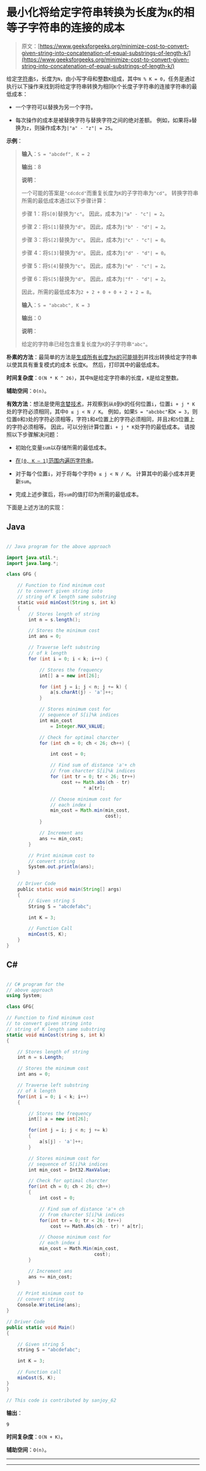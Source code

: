 # 最小化将给定字符串转换为长度为`K`的相等子字符串的连接的成本

> 原文：[https://www.geeksforgeeks.org/minimize-cost-to-convert-given-string-into-concatenation-of-equal-substrings-of-length-k/](https://www.geeksforgeeks.org/minimize-cost-to-convert-given-string-into-concatenation-of-equal-substrings-of-length-k/)

给定[字符串](https://www.geeksforgeeks.org/string-data-structure/)`S`，长度为`N`，由小写字母和整数`K`组成，其中`N % K = 0`，任务是通过执行以下操作来找到将给定字符串转换为相同`K`个长度子字符串的连接字符串的最低成本：

*   一个字符可以替换为另一个字符。

*   每次操作的成本是被替换字符与替换字符之间的绝对差额。 例如，如果将`a`替换为`z`，则操作成本为`|"a" - "z"| = 25`。

**示例**：

> **输入**：`S = "abcdef", K = 2`
>
> **输出**：8
>
> **说明**：
>
> 一个可能的答案是`"cdcdcd"`而重复长度为`K`的子字符串为`"cd"`。 转换字符串所需的最低成本通过以下步骤计算：
>
> 步骤 1：将`S[0]`替换为`"c"`。 因此，成本为`|"a" - "c"| = 2`。
>
> 步骤 2：将`S[1]`替换为`"d"`。 因此，成本为`|"b" - "d"| = 2`。
>
> 步骤 3：将`S[2]`替换为`"c"`。 因此，成本为`|"c" - "c"| = 0`。
>
> 步骤 4：将`S[3]`替换为`"d"`。 因此，成本为`|"d" - "d"| = 0`。
>
> 步骤 5：将`S[4]`替换为`"c"`。 因此，成本为`|"e" - "c"| = 2`。
>
> 步骤 6：将`S[5]`替换为`"d"`。 因此，成本为`|"f" - "d"| = 2`。
>
> 因此，所需的最低成本为`2 + 2 + 0 + 0 + 2 + 2 = 8`。
> 
> **输入**：`S = "abcabc", K = 3`
>
> **输出**：0
>
> **说明**：
>
> 给定的字符串已经包含重复长度为`K`的子字符串`"abc"`。

**朴素的方法**：最简单的方法是[生成所有长度为`K`的可能排列](https://www.geeksforgeeks.org/write-a-c-program-to-print-all-permutations-of-a-given-string/)并找出转换给定字符串以使其具有重复模式的成本 长度`K`。 然后，打印其中的最低成本。

**时间复杂度**：`O(N * K ^ 26)`，其中`N`是给定字符串的长度，`K`是给定整数。

**辅助空间**：`O(n)`。

**有效方法**：想法是使用[贪婪技术](https://www.geeksforgeeks.org/greedy-algorithms/)，并观察到从`0`到`K`的任何位置`i`，位置`i + j * K`处的字符必须相同，其中`0 ≤ j < N / K`。 例如，如果`S = "abcbbc"`和`K = 3`，则位置`0`和`3`处的字符必须相等，字符`1`和`4`位置上的字符必须相同，并且`2`和`5`位置上的字符必须相等。 因此，可以分别计算位置`i + j * K`处字符的最低成本。 请按照以下步骤解决问题：

*   初始化变量`sum`以存储所需的最低成本。

*   [在`[0, K – 1]`范围内遍历字符串](https://www.geeksforgeeks.org/iterate-over-characters-of-a-string-in-python/)。

*   对于每个位置`i`，对于将每个字符`0 ≤ j < N / K`。 计算其中的最小成本并更新`sum`。

*   完成上述步骤后，将`sum`的值打印为所需的最低成本。

下面是上述方法的实现：

## Java

```java

// Java program for the above approach

import java.util.*;
import java.lang.*;

class GFG {

    // Function to find minimum cost
    // to convert given string into
    // string of K length same substring
    static void minCost(String s, int k)
    {
        // Stores length of string
        int n = s.length();

        // Stores the minimum cost
        int ans = 0;

        // Traverse left substring
        // of k length
        for (int i = 0; i < k; i++) {

            // Stores the frequency
            int[] a = new int[26];

            for (int j = i; j < n; j += k) {
                a[s.charAt(j) - 'a']++;
            }

            // Stores minimum cost for
            // sequence of S[i]%k indices
            int min_cost
                = Integer.MAX_VALUE;

            // Check for optimal charcter
            for (int ch = 0; ch < 26; ch++) {

                int cost = 0;

                // Find sum of distance 'a'+ ch
                // from charcter S[i]%k indices
                for (int tr = 0; tr < 26; tr++)
                    cost += Math.abs(ch - tr)
                            * a[tr];

                // Choose minimum cost for
                // each index i
                min_cost = Math.min(min_cost,
                                    cost);
            }

            // Increment ans
            ans += min_cost;
        }

        // Print minimum cost to
        // convert string
        System.out.println(ans);
    }

    // Driver Code
    public static void main(String[] args)
    {
        // Given string S
        String S = "abcdefabc";

        int K = 3;

        // Function Call
        minCost(S, K);
    }
}

```

## C#

```cs

// C# program for the 
// above approach
using System;

class GFG{

// Function to find minimum cost
// to convert given string into
// string of K length same substring
static void minCost(string s, int k)
{

    // Stores length of string
    int n = s.Length;

    // Stores the minimum cost
    int ans = 0;

    // Traverse left substring
    // of k length
    for(int i = 0; i < k; i++)
    {

        // Stores the frequency
        int[] a = new int[26];

        for(int j = i; j < n; j += k)
        {
            a[s[j] - 'a']++;
        }

        // Stores minimum cost for
        // sequence of S[i]%k indices
        int min_cost = Int32.MaxValue;

        // Check for optimal charcter
        for(int ch = 0; ch < 26; ch++)
        {
            int cost = 0;

            // Find sum of distance 'a'+ ch
            // from charcter S[i]%k indices
            for(int tr = 0; tr < 26; tr++)
                cost += Math.Abs(ch - tr) * a[tr];

            // Choose minimum cost for
            // each index i
            min_cost = Math.Min(min_cost,
                                cost);
        }

        // Increment ans
        ans += min_cost;
    }

    // Print minimum cost to
    // convert string
    Console.WriteLine(ans);
}

// Driver Code
public static void Main()
{

    // Given string S
    string S = "abcdefabc";

    int K = 3;

    // Function call
    minCost(S, K);
}
}

// This code is contributed by sanjoy_62

```

**输出**： 

```
9

```

**时间复杂度**：`O(N + K)`。

**辅助空间**：`O(n)`。



* * *

* * *



